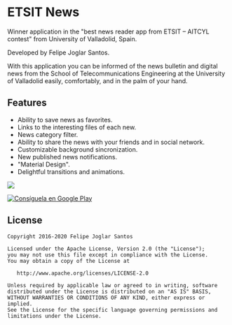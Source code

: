 ETSIT News
============

Winner application in the "best news reader app from ETSIT – AITCYL contest" from University of Valladolid, Spain.

Developed by Felipe Joglar Santos.

With this application you can be informed of the news bulletin and digital news from the School of Telecommunications Engineering at the University of Valladolid easily, comfortably, and in the palm of your hand.

Features
-------

* Ability to save news as favorites.
* Links to the interesting files of each new.
* News category filter.
* Ability to share the news with your friends and in social network.
* Customizable background sincronization.
* New published news notifications.
* "Material Design".
* Delightful transitions and animations.

![](https://github.com/fjoglar/ETSIT-News/blob/master/assets/etsit-noticias-banner.png)

[![Consíguela en Google Play][2]][1]

License
-------

```
Copyright 2016-2020 Felipe Joglar Santos

Licensed under the Apache License, Version 2.0 (the "License");
you may not use this file except in compliance with the License.
You may obtain a copy of the License at

   http://www.apache.org/licenses/LICENSE-2.0

Unless required by applicable law or agreed to in writing, software
distributed under the License is distributed on an "AS IS" BASIS,
WITHOUT WARRANTIES OR CONDITIONS OF ANY KIND, either express or implied.
See the License for the specific language governing permissions and
limitations under the License.
```

[1]: https://play.google.com/store/apps/details?id=com.fjoglar.etsitnoticias
[2]: https://github.com/fjoglar/ETSIT-News/blob/master/assets/google-play-badge.png (Consíguela en Google Play)
